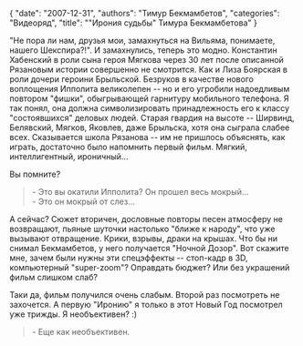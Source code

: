 {
   "date": "2007-12-31",
   "authors": "Тимур Бекмамбетов",
   "categories": "Видеоряд",
   "title": "\"Ирония судьбы\" Тимура Бекмамбетова"
}

"Не пора ли нам, друзья мои, замахнуться на Вильяма, понимаете, нашего Шекспира?!". И замахнулись, теперь это модно. Константин Хабенский в роли сына героя Мягкова через 30 лет после описанной Рязановым истории совершенно не смотрится. Как и Лиза Боярская в роли дочери героини Брыльской. Безруков в качестве нового воплощения Ипполита великолепен -- но и его угробили надоедливым повтором "фишки", обыгрывающей гарнитуру мобильного телефона. Я так понял, она должна символизировать принадлежность его к классу "состоявшихся" деловых людей. Старая гвардия на высоте -- Ширвинд, Белявский, Мягков, Яковлев, даже Брыльска, хотя она сыграла слабее всех. Сказывается школа Рязанова -- им не пришлось объяснять, как играть, достаточно было напомнить первый фильм. Мягкий, интеллигентный, ироничный...

Вы помните?

> \- Это вы окатили Ипполита? Он прошел весь мокрый...  
> \- Это он мокрый от слез...

А сейчас? Сюжет вторичен, дословные повторы песен атмосферу не возвращают, пьяные шуточки настолько "ближе к народу", что уже вызывают отвращение. Крики, взрывы, драки на крышах. Что бы ни снимал Бекмамбетов, у него получается "Ночной Дозор". Вот скажите мне, зачем были нужны эти спецэффекты -- стоп-кадр в 3D, компьютерный "super-zoom"? Оправдать бюджет? Или без украшений фильм слишком слаб?

Таки да, фильм получился очень слабым. Второй раз посмотреть не захочется. А первую "Иронию" я только в этот Новый Год посмотрел уже трижды. Я необъективен? :)

> \- Еще как необъективен.
